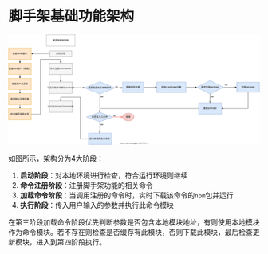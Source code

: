 # 脚手架基础功能架构

![alt 属性文本](../../assets/images/cli-basic.svg)

如图所示，架构分为4大阶段：
1. **启动阶段**：对本地环境进行检查，符合运行环境则继续
2. **命令注册阶段**：注册脚手架功能的相关命令
3. **加载命令阶段**：当调用注册的命令时，实时下载该命令的`npm`包并运行
4. **执行阶段**：传入用户输入的参数并执行此命令模块

在第三阶段加载命令阶段优先判断参数是否包含本地模块地址，有则使用本地模块作为命令模块。若不存在则检查是否缓存有此模块，否则下载此模块，最后检查更新模块，进入到第四阶段执行。
